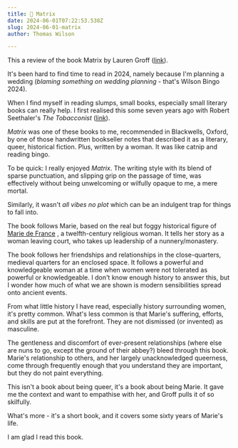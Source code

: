 ```yaml
---
title: 📖 Matrix
date: 2024-06-01T07:22:53.538Z
slug: 2024-06-01-matrix
author: Thomas Wilson

---
```

This a review of the book Matrix by Lauren Groff ([link](https://laurengroff.com/book/matrix/)).

It's been hard to find time to read in 2024, namely because I'm planning a wedding (*blaming something on wedding planning* - that's Wilson Bingo 2024).

When I find myself in reading slumps, small books, especially small literary books can really help.  I first realised this some seven years ago with Robert Seethaler's *The Tobacconist* ([link](https://www.panmacmillan.com/authors/robert-seethaler/the-tobacconist/9781509806591)).  

*Matrix* was one of these books to me, recommended in Blackwells, Oxford, by one of those handwritten bookseller notes that described it as a literary, queer, historical fiction.  Plus, written by a woman.  It was like catnip and reading bingo. 

To be quick: I really enjoyed *Matrix*.  The writing style with its blend of sparse punctuation, and slipping grip on the passage of time, was effectively without being unwelcoming or wilfully opaque to me, a mere mortal. 

Similarly, it wasn't *all vibes no plot* which can be an indulgent trap for things to fall into.

The book follows Marie, based on the real but foggy historical figure of [Marie de France](https://en.wikipedia.org/wiki/Marie_de_France) , a twelfth-century religious woman.  It tells her story as a woman leaving court, who takes up leadership of a nunnery/monastery.  

The book follows her friendships and relationships in the close-quarters, medieval quarters for an enclosed space.  It follows a powerful and knowledgeable woman at a time when women were not tolerated as powerful or knowledgeable.  I don't know enough history to answer this, but I wonder how much of what we are shown is modern sensibilities spread onto ancient events.  

From what little history I have read, especially history surrounding women, it's pretty common.  What's less common is that Marie's suffering, efforts, and skills are put at the forefront.  They are not dismissed (or invented) as masculine.   

The gentleness and discomfort of ever-present relationships (where else are nuns to go, except the ground of their abbey?) bleed through this book.  Marie's relationship to others, and her largely unacknowledged queerness, come through frequently enough that you understand they are important, but they do not paint everything.  

This isn't a book about being queer, it's a book about being Marie.  It gave me the context and want to empathise with her, and Groff pulls it of so skilfully.  

What's more - it's a short book, and it covers some sixty years of Marie's life.  

I am glad I read this book.